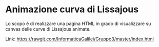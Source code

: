 # Animazione curva di Lissajous
Lo scopo è di realizzare una pagina HTML in grado di visualizzare su canvas delle curve di Lissajous animate.

Link: https://rawgit.com/InformaticaGalilei/Gruppo3/master/index.html
